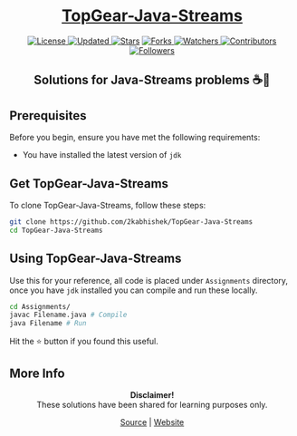 <div align = "center">

<h1><a href="https://2kabhishek.github.io/TopGear-Java-Streams">TopGear-Java-Streams</a></h1>

<a href="https://github.com/2KAbhishek/TopGear-Java-Streams/blob/master/LICENSE">
<img alt="License" src="https://img.shields.io/github/license/2kabhishek/TopGear-Java-Streams?style=plastic&color=white&label=License"> </a>

<a href="https://github.com/2KAbhishek/TopGear-Java-Streams/pulse">
<img alt="Updated" src="https://img.shields.io/github/last-commit/2kabhishek/TopGear-Java-Streams?style=plastic&color=e30724&label=Updated"> </a>

<a href="https://github.com/2KAbhishek/TopGear-Java-Streams/stargazers">
<img alt="Stars" src="https://img.shields.io/github/stars/2kabhishek/TopGear-Java-Streams?style=plastic&color=00d451&label=Stars"></a>

<a href="https://github.com/2KAbhishek/TopGear-Java-Streams/network/members">
<img alt="Forks" src="https://img.shields.io/github/forks/2kabhishek/TopGear-Java-Streams?style=plastic&color=1688f0&label=Forks"> </a>

<a href="https://github.com/2KAbhishek/TopGear-Java-Streams/watchers">
<img alt="Watchers" src="https://img.shields.io/github/watchers/2kabhishek/TopGear-Java-Streams?style=plastic&color=ff5500&label=Watchers"> </a>

<a href="https://github.com/2KAbhishek/TopGear-Java-Streams/graphs/contributors">
<img alt="Contributors" src="https://img.shields.io/github/contributors/2kabhishek/TopGear-Java-Streams?style=plastic&color=f0f&label=Contributors"> </a>

<a href="https://github.com/2KAbhishek?tab=followers">
<img alt="Followers" src="https://img.shields.io/github/followers/2kabhishek?color=222&style=plastic&label=Followers"> </a>

<h2>Solutions for Java-Streams problems ☕🌊</h2>

</div>

## Prerequisites

Before you begin, ensure you have met the following requirements:

- You have installed the latest version of `jdk`

## Get TopGear-Java-Streams

To clone TopGear-Java-Streams, follow these steps:

```bash
git clone https://github.com/2kabhishek/TopGear-Java-Streams
cd TopGear-Java-Streams
```

## Using TopGear-Java-Streams

Use this for your reference, all code is placed under `Assignments` directory, once you have `jdk` installed you can compile and run these locally.

```bash
cd Assignments/
javac Filename.java # Compile
java Filename # Run
```

Hit the :star: button if you found this useful.

## More Info

<div align="center">

<strong>Disclaimer!</strong><br>
These solutions have been shared for learning purposes only. <br>
 
<a href="https://github.com/2KAbhishek/TopGear-Java-Streams">Source</a> |
<a href="https://2kabhishek.github.io/TopGear-Java-Streams">Website</a>

</div>
